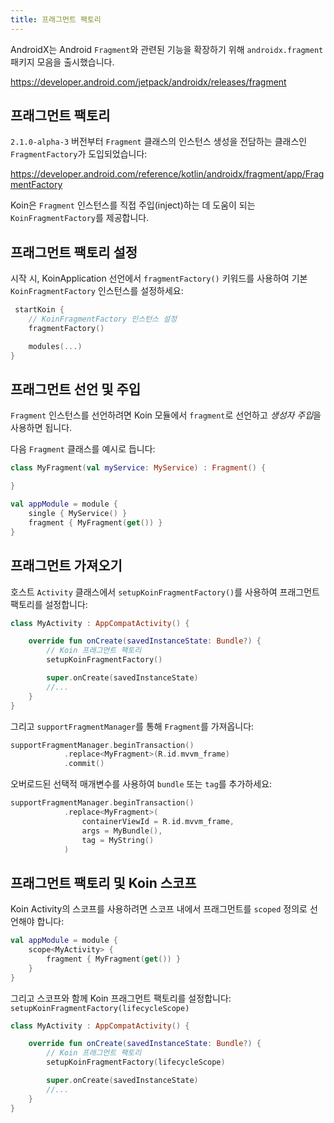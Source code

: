 ```yaml
---
title: 프래그먼트 팩토리
---
```


AndroidX는 Android `Fragment`와 관련된 기능을 확장하기 위해 `androidx.fragment` 패키지 모음을 출시했습니다.

https://developer.android.com/jetpack/androidx/releases/fragment

## 프래그먼트 팩토리

`2.1.0-alpha-3` 버전부터 `Fragment` 클래스의 인스턴스 생성을 전담하는 클래스인 `FragmentFactory`가 도입되었습니다:

https://developer.android.com/reference/kotlin/androidx/fragment/app/FragmentFactory

Koin은 `Fragment` 인스턴스를 직접 주입(inject)하는 데 도움이 되는 `KoinFragmentFactory`를 제공합니다.

## 프래그먼트 팩토리 설정

시작 시, KoinApplication 선언에서 `fragmentFactory()` 키워드를 사용하여 기본 `KoinFragmentFactory` 인스턴스를 설정하세요:

```kotlin
 startKoin {
    // KoinFragmentFactory 인스턴스 설정
    fragmentFactory()

    modules(...)
}
```

## 프래그먼트 선언 및 주입

`Fragment` 인스턴스를 선언하려면 Koin 모듈에서 `fragment`로 선언하고 *생성자 주입*을 사용하면 됩니다.

다음 `Fragment` 클래스를 예시로 듭니다:

```kotlin
class MyFragment(val myService: MyService) : Fragment() {

}
```

```kotlin
val appModule = module {
    single { MyService() }
    fragment { MyFragment(get()) }
}
```

## 프래그먼트 가져오기

호스트 `Activity` 클래스에서 `setupKoinFragmentFactory()`를 사용하여 프래그먼트 팩토리를 설정합니다:

```kotlin
class MyActivity : AppCompatActivity() {

    override fun onCreate(savedInstanceState: Bundle?) {
        // Koin 프래그먼트 팩토리
        setupKoinFragmentFactory()

        super.onCreate(savedInstanceState)
        //...
    }
}
```

그리고 `supportFragmentManager`를 통해 `Fragment`를 가져옵니다:

```kotlin
supportFragmentManager.beginTransaction()
            .replace<MyFragment>(R.id.mvvm_frame)
            .commit()
```

오버로드된 선택적 매개변수를 사용하여 `bundle` 또는 `tag`를 추가하세요:

```kotlin
supportFragmentManager.beginTransaction()
            .replace<MyFragment>(
                containerViewId = R.id.mvvm_frame,
                args = MyBundle(),
                tag = MyString()
            )
```

## 프래그먼트 팩토리 및 Koin 스코프

Koin Activity의 스코프를 사용하려면 스코프 내에서 프래그먼트를 `scoped` 정의로 선언해야 합니다:

```kotlin
val appModule = module {
    scope<MyActivity> {
        fragment { MyFragment(get()) }
    }
}
```

그리고 스코프와 함께 Koin 프래그먼트 팩토리를 설정합니다: `setupKoinFragmentFactory(lifecycleScope)`

```kotlin
class MyActivity : AppCompatActivity() {

    override fun onCreate(savedInstanceState: Bundle?) {
        // Koin 프래그먼트 팩토리
        setupKoinFragmentFactory(lifecycleScope)

        super.onCreate(savedInstanceState)
        //...
    }
}